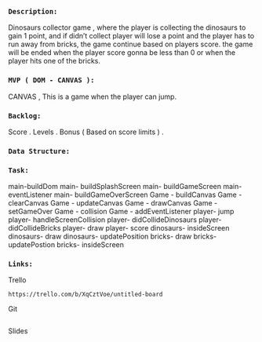 ### `Description:`

Dinosaurs collector game , where the player is collecting the dinosaurs to gain 1 point, and if didn’t collect player will lose a point and the player has to run away from bricks, the game continue based on players score. the game will be ended when the player score gonna be less than 0 or when the player hits one of the bricks.

### `MVP ( DOM - CANVAS ):`

CANVAS , This is a game when the player can jump.

### `Backlog:`

Score .
Levels .
Bonus ( Based on score limits ) .

### `Data Structure:`

### `Task:`
main-buildDom
main- buildSplashScreen
main- buildGameScreen
main- eventListener
main- buildGameOverScreen
Game - buildCanvas
Game - clearCanvas
Game - updateCanvas
Game - drawCanvas
Game - setGameOver
Game - collision
Game - addEventListener
player- jump
player- handleScreenCollision
player- didCollideDinosaurs
player- didCollideBricks
player- draw
player- score
dinosaurs- insideScreen
dinosaurs- draw
dinosaurs- updatePosition
bricks- draw
bricks- updatePostion
bricks- insideScreen

### `Links:`

Trello
```
https://trello.com/b/XqCztVoe/untitled-board
```

Git
```

```

Slides
```
```